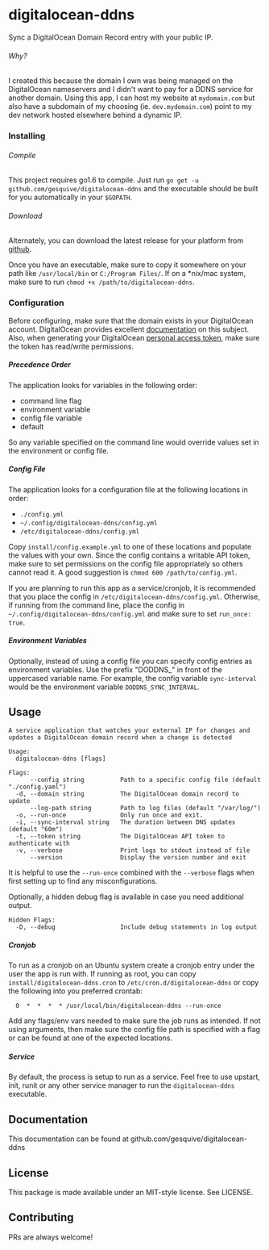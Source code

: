 # digitalocean-ddns

Sync a DigitalOcean Domain Record entry with your public IP.

###### Why?
I created this because the domain I own was being managed on the DigitalOcean nameservers and I didn't want to pay for a DDNS service for another domain. Using this app, I can host my website at `mydomain.com` but also have a subdomain of my choosing (ie. `dev.mydomain.com`) point to my dev network hosted elsewhere behind a dynamic IP.

### Installing

###### Compile
This project requires go1.6 to compile. Just run `go get -u github.com/gesquive/digitalocean-ddns` and the executable should be built for you automatically in your `$GOPATH`.

###### Download
Alternately, you can download the latest release for your platform from [github](https://github.com/gesquive/digitalocean-ddns/releases).

Once you have an executable, make sure to copy it somewhere on your path like `/usr/local/bin` or `C:/Program Files/`.
If on a \*nix/mac system, make sure to run `chmod +x /path/to/digitalocean-ddns`.

### Configuration

Before configuring, make sure that the domain exists in your DigitalOcean account. DigitalOcean provides excellent [documentation](https://www.digitalocean.com/community/tutorials/how-to-set-up-a-host-name-with-digitalocean) on this subject.
Also, when generating your DigitalOcean [personal access token](https://www.digitalocean.com/community/tutorials/how-to-use-the-digitalocean-api-v2#how-to-generate-a-personal-access-token), make sure the token has read/write permissions.


##### Precedence Order
The application looks for variables in the following order:
 - command line flag
 - environment variable
 - config file variable
 - default

So any variable specified on the command line would override values set in the environment or config file.

##### Config File
The application looks for a configuration file at the following locations in order:
 - `./config.yml`
 - `~/.config/digitalocean-ddns/config.yml`
 - `/etc/digitalocean-ddns/config.yml`

Copy `install/config.example.yml` to one of these locations and populate the values with your own. Since the config contains a writable API token, make sure to set permissions on the config file appropriately so others cannot read it. A good suggestion is `chmod 600 /path/to/config.yml`.

If you are planning to run this app as a service/cronjob, it is recommended that you place the config in `/etc/digitalocean-ddns/config.yml`. Otherwise, if running from the command line, place the config in `~/.config/digitalocean-ddns/config.yml` and make sure to set `run_once: true`.

##### Environment Variables
Optionally, instead of using a config file you can specify config entries as environment variables. Use the prefix "DODDNS_" in front of the uppercased variable name. For example, the config variable `sync-interval` would be the environment variable `DODDNS_SYNC_INTERVAL`.

## Usage

```console
A service application that watches your external IP for changes and updates a DigitalOcean domain record when a change is detected

Usage:
  digitalocean-ddns [flags]

Flags:
      --config string          Path to a specific config file (default "./config.yaml")
  -d, --domain string          The DigitalOcean domain record to update
      --log-path string        Path to log files (default "/var/log/")
  -o, --run-once               Only run once and exit.
  -i, --sync-interval string   The duration between DNS updates (default "60m")
  -t, --token string           The DigitalOcean API token to authenticate with
  -v, --verbose                Print logs to stdout instead of file
      --version                Display the version number and exit
```

It is helpful to use the `--run-once` combined with the `--verbose` flags when first setting up to find any misconfigurations.

Optionally, a hidden debug flag is available in case you need additional output.
```console
Hidden Flags:
  -D, --debug                  Include debug statements in log output
```


##### Cronjob
To run as a cronjob on an Ubuntu system create a cronjob entry under the user the app is run with. If running as root, you can copy `install/digitalocean-ddns.cron` to `/etc/cron.d/digitalocean-ddns` or copy the following into you preferred crontab:
```shell
  0  *  *  *  * /usr/local/bin/digitalocean-ddns --run-once
```

Add any flags/env vars needed to make sure the job runs as intended. If not using arguments, then make sure the config file path is specified with a flag or can be found at one of the expected locations.

##### Service
By default, the process is setup to run as a service. Feel free to use upstart, init, runit or any other service manager to run the `digitalocean-ddns` executable.

## Documentation

This documentation can be found at github.com/gesquive/digitalocean-ddns

## License

This package is made available under an MIT-style license. See LICENSE.

## Contributing

PRs are always welcome!


<!-- TODO: Include some default upstart/init scripts -->
<!-- TODO: Include a logrotate script -->
<!-- TODO: Create a detailed service install script -->
